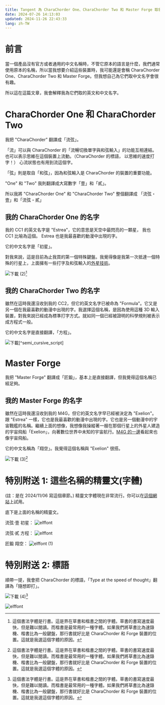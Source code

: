 ```yaml
---
title: Tangent 為 CharaChorder One、CharaChorder Two 和 Master Forge 取名字
date: 2024-07-26 14:13:03
updated: 2024-11-26 22:43:33
lang: zh-TW
---
```


# 前言

當一個產品沒有官方或者通用的中文名稱時，不管它原本的語言是什麼，我們通常使用原本的名稱，所以當我想要介紹這些裝置時，我可能還是會稱 CharaChorder One、CharaChorder Two 和 Master Forge。但我想自己為它們取中文名字會很有趣。

所以這在這篇文章，我會解釋我為它們取的英文和中文名字。

# CharaChorder One 和 CharaChorder Two

我把 "CharaChorder" 翻譯成「流弦」。

「流」可以與 CharaChorder 的「流暢切換單字與和弦輸入」的功能互相連結。也可以表示思維在這個裝置上流動。（CharaChorder 的標語， 以思維的速度打字！） 心流狀態也有用到流這個字。

「弦」則是取自「和弦」，因為和弦輸入是 CharaChorder 的裝置的重要功能。

"One" 和 "Two" 我則翻譯成大寫數字「壹」和「貳」。

所以我將 "CharaChorder One" 和 "CharaChorder Two" 整個翻譯成 「流弦・壹」和「流弦・貳」

## 我的 CharaChorder One 的名字

我的 CC1 的英文名字是 "Estrea"，它的意思是天空中最閃亮的一顆星， 我也 CC1 比喻為這個。 Estrea 也是我最喜歡的動漫中出現的字。

它的中文名字是「初星」。

對我來說，這是目前為止我買的第一個特殊鍵盤。我覺得像是我第一次抵達一個特殊的行星上，上面擁有一些打字及和弦輸入的[外星技術](https://youtu.be/A6WvP191mrk?feature=shared)。

![下載 (2)](https://hackmd.io/_uploads/BkkVkh_bye.png)[^行書]

## 我的 CharaChorder Two 的名字

雖然在這時我還沒收到我的 CC2，但它的英文名字已被命為 "Formula"。它又是另一個在我最喜歡的動漫中出現的字。我選擇這個名稱，是因為使用這種 3D 輸入裝置，對我來說已經成為標準打字方式。就如同一個已經被證明的科學規則被表示成方程式一般。

它的中文名字是直接翻譯，「方程」。

![下載](https://hackmd.io/_uploads/rk5f2LXX1e.png)[^semi_cursive_script]

# Master Forge

我把 "Master Forge" 翻譯成「匠鍛」，基本上是直接翻譯，但我覺得這個名稱已經足夠。

## 我的 Master Forge 的名字

雖然在這時我還沒收到我的 M4G，但它的英文名字早已經被決定為 "Exelion"。跟 "Estrea" 一樣，它也是我最喜歡的動漫中出現的字。它也是另一個動漫中的宇宙戰艦的名稱。繼續上面的想像，我想像我操縱著一艘在那個行星上的外星人建造的宇宙飛船「Exelion」，向著數位世界中未知的宇宙航行。[M4G 的一邊](https://youtu.be/M3Xik3drspA?feature=shared&t=548)看起來也像宇宙飛船。

它的中文名稱為「翔空」。我覺得這個名稱與 "Exelion" 很搭。 

![下載 (3)](https://hackmd.io/_uploads/B198Jn_ZJg.png)[^行書]

# 特別附送 1: 這些名稱的精靈文(字體)

(註：是在 2024/11/06 寫這個章節。)
精靈文字體現在非常流行。你可以在[這個網站](https://justfont.com/justforfun/elf-bpmf)上試用。

底下是上面的名稱的精靈文。

流弦·壹 初星：
![elffont](https://hackmd.io/_uploads/SJIo1idZye.png)

流弦·貳 方程：
![elffont](https://hackmd.io/_uploads/BJxA3IXm1x.png)

匠鍛 翔空：
![elffont (1)](https://hackmd.io/_uploads/H1Bxxiu-yx.png)

# 特別附送 2: 標語

順帶一提，我會把 CharaChorder 的標語，「Type at the speed of thought」翻譯為「隨想即打」。

![下載 (4)](https://hackmd.io/_uploads/H1IHAR_-1e.png)[^行書]

![elffont](https://hackmd.io/_uploads/HJ3MRCuZyg.png)

[^行書]: 這個書法字體是行書。這是界在草書和楷書之間的字體。草書的書寫速度最快，但是難以閱讀。而楷書是最常用的一種字體。如果我們將草書比為速錄機、楷書比為一般鍵盤，那行書就好比是 CharaChorder 和 Forge 裝置的位置。這就是我選這個字體的原因。
